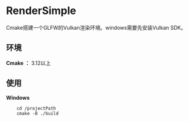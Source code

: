 # RenderSimple
Cmake搭建一个GLFW的Vulkan渲染环境。windows需要先安装Vulkan SDK。

## 环境
**Cmake ：** 3.12以上 

## 使用
**Windows**

```    
    cd /projectPath
    cmake -B ./build
```
